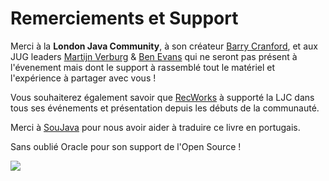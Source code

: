 # Remerciements et Support

Merci à la **London Java Community**, à son créateur [Barry Cranford](http://twitter.com/bcrecworks), et aux JUG leaders [Martijn Verburg](http://twitter.com/karianna) & [Ben Evans](http://twitter.com/kittylyst) qui ne seront pas présent à l'évenement mais dont le support à rassemblé tout le matériel et l'expérience à partager avec vous !

Vous souhaiterez également savoir que [RecWorks](http://www.recworks.co.uk/) à supporté la LJC dans tous ses événements et présentation depuis les débuts de la communauté.

Merci à [SouJava](http://soujava.org.br/) pour nous avoir aider à traduire ce livre en portugais.

Sans oublié Oracle pour son support de l'Open Source !

![](http://www.oracle.com/ocom/groups/public/@otn/documents/digitalasset/148838.gif)

    


